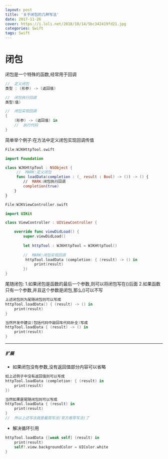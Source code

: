 ```yaml
---
layout: post
title: '关于闭包的几种写法'
date: 2017-11-26
cover: https://i.loli.net/2018/10/14/5bc342419fd21.jpg
categories: Swift
tags: Swift
---
```



# 闭包
闭包是一个特殊的函数,经常用于回调

```swift
//  定义闭包
类型 : (形参) -> (返回值)

//  闭包执行回调
类型(值)

//  闭包实现回调
{
    (形参) -> (返回值) in
    //  执行代码
}
```

简单举个例子:在方法中定义闭包实现回调传值

```swift
File:WJKHttpTool.swift

import Foundation

class WJKHttpTool : NSObject {
     //  MARK:定义闭包
     func loadData(completion : (_ result : Bool) -> ()) -> () {
        //  MARK:闭包执行回调
        completion(true)
    }
}
```


```swift
File:WJKViewController.swift

import UIKit

class ViewController : UIViewController {

    override func viewDidLoad() {
        super.viewDidLoad()
        
        let httpTool : WJKHttpTool = WJKHttpTool()
        
        //  MARK:闭包实现回调
         httpTool.loadData (completion: { (result) -> () in
             print(result)
        })
}
```

尾随闭包:
1.如果闭包是函数的最后一个参数,则可以将闭包写在()后面
2.如果函数只有一个参数,并且这个参数是闭包,那么()可以不写

```swift
上述闭包则为尾随闭包则可以写成
httpTool.loadData() { (result) -> () in
    print(result)
}

当然开发中建议(包括代码中敲回车代码补全)写成
httpTool.loadData { (result) -> () in
    print(result)
}
```

***

##### 扩展
* 如果闭包没有参数,没有返回值部分内容可以省略

```swift
如上述例子中没有返回值则可以写成
httpTool.loadData (completion: { (result) in
    print(result)
})

当然如果是尾随闭包则可以写成
httpTool.loadData { (result) in
    print(result)
}
//  所以上述写法就是最简写法(官方推荐写法)了
```

* 解决循环引用

```swift
httpTool.loadData {[weak self] (result) in
    print(result)
    self?.view.backgroundColor = UIColor.white
}
```

